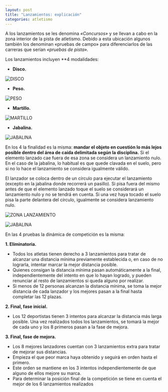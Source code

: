 ```yaml
---
layout: post
title: "Lanzamientos: explicación"
categories: atletismo
---
```


A los lanzamientos se les denomina *«Concursos»* y se llevan a cabo en la zona interior de la pista de atletismo. Debido a esta ubicación algunos también los denominan «pruebas de campo» para diferenciarlos de las carreras que serían *«pruebas de pista».*

Los lanzamientos incluyen **4 modalidades: 
* **Disco.** 

![DISCO](https://danieledufis.github.io/images_text/atletismo_lanzamiento%20de%20disco.jpg)

* **Peso.** 

![PESO](https://danieledufis.github.io/images_text/atletismo_lanzamiento%20peso.jpg)

* **Martillo.**

![MARTILLO](https://danieledufis.github.io/images_text/atletismo_lanzamiento%20martillo.jpg)

* **Jabalina.** 

![JABALINA](https://danieledufis.github.io/images_text/atletismo_lanzamiento%20jabalina.jpg)

En los 4 la finalidad es la misma: **mandar el objeto en cuestión lo más lejos posible dentro del área de caída delimitada según la disciplina.** Si el elemento lanzado cae fuera de esa zona se considera un lanzamiento nulo. En el caso de la jabalina, lo habitual es que quede clavada en el suelo, pero si no lo hace el lanzamiento se considera igualmente válido.

El lanzador se coloca dentro de un círculo para ejecutar el lanzamiento (excepto en la jabalina donde recorrerá un pasillo). Si pisa fuera del mismo antes de que el elemento lanzado toque el suelo se considerará un lanzamiento nulo y no se tendrá en cuenta. Si una vez haya tocado el suelo pisa la parte delantera del círculo, igualmente se considera lanzamiento nulo.

![ZONA LANZAMIENTO](https://danieledufis.github.io/images_text/atletismo_zona%20de%20lanzamiento.png)

![JABALINA](https://danieledufis.github.io/images_text/atletismo_zona%20de%20lanzamiento%20jabalina.jpg)

En las 4 pruebas la dinámica de competición es la misma:

**1. Eliminatoria.** 
  * Todos los atletas tienen derecho a 3 lanzamientos para tratar de alcanzar una distancia mínima previamente establecida o, en caso de no lograrla, intentar marcar la mejor       distancia posible.
  * Quienes consigan la distancia mínima pasan automáticamente a la final, independientemente del intento en que lo hayan logrado, y pueden renunciar al resto de lanzamientos si     queda alguno por realizar.
  * Si menos de 12 personas alcanzan la distancia mínima, se toma la mejor distancia de cada lanzador y los mejores pasan a la final hasta completar las 12 plazas.

**2. Final, fase inicial.** 
  * Los 12 deportistas tienen 3 intentos para alcanzar la distancia más larga posible. Una vez realizados todos los lanzamientos, se tomará la mejor de cada uno y los 8 primeros     pasan a la fase de mejora.

**3. Final, fase de mejora.** 
  * Los 8 mejores lanzadores cuentan con 3 lanzamientos extra para tratar de mejorar sus distancias. 
  * Empieza el que peor marca haya obtenido y seguirá en orden hasta el primero.  
  * Este orden se mantiene en los 3 intentos independientemente de que alguno de ellos mejore su marca. 
  * Para determinar la posición final de la competición se tiene en cuenta el mejor de los 6 lanzamientos realizados



